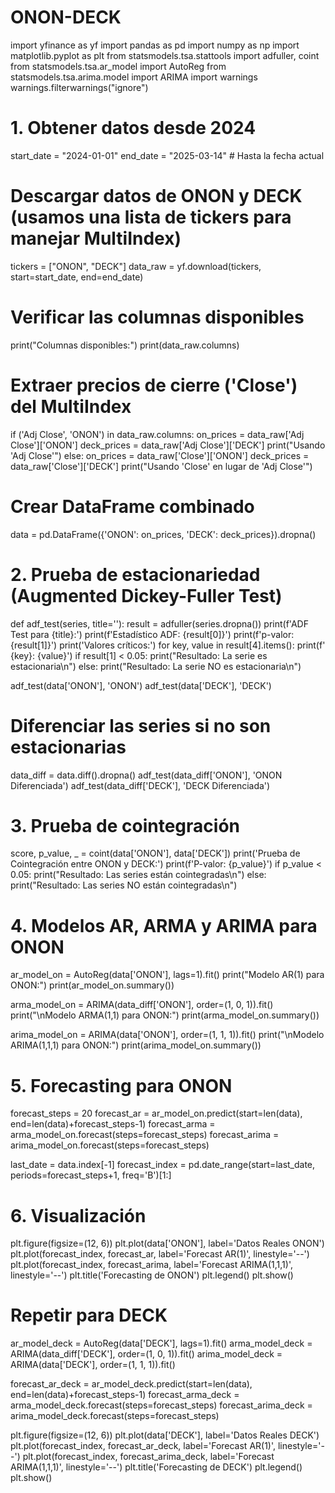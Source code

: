 # ONON-DECK
import yfinance as yf
import pandas as pd
import numpy as np
import matplotlib.pyplot as plt
from statsmodels.tsa.stattools import adfuller, coint
from statsmodels.tsa.ar_model import AutoReg
from statsmodels.tsa.arima.model import ARIMA
import warnings
warnings.filterwarnings("ignore")

# 1. Obtener datos desde 2024
start_date = "2024-01-01"
end_date = "2025-03-14"  # Hasta la fecha actual

# Descargar datos de ONON y DECK (usamos una lista de tickers para manejar MultiIndex)
tickers = ["ONON", "DECK"]
data_raw = yf.download(tickers, start=start_date, end=end_date)

# Verificar las columnas disponibles
print("Columnas disponibles:")
print(data_raw.columns)

# Extraer precios de cierre ('Close') del MultiIndex
if ('Adj Close', 'ONON') in data_raw.columns:
    on_prices = data_raw['Adj Close']['ONON']
    deck_prices = data_raw['Adj Close']['DECK']
    print("Usando 'Adj Close'")
else:
    on_prices = data_raw['Close']['ONON']
    deck_prices = data_raw['Close']['DECK']
    print("Usando 'Close' en lugar de 'Adj Close'")

# Crear DataFrame combinado
data = pd.DataFrame({'ONON': on_prices, 'DECK': deck_prices}).dropna()

# 2. Prueba de estacionariedad (Augmented Dickey-Fuller Test)
def adf_test(series, title=''):
    result = adfuller(series.dropna())
    print(f'ADF Test para {title}:')
    print(f'Estadístico ADF: {result[0]}')
    print(f'p-valor: {result[1]}')
    print('Valores críticos:')
    for key, value in result[4].items():
        print(f'   {key}: {value}')
    if result[1] < 0.05:
        print("Resultado: La serie es estacionaria\n")
    else:
        print("Resultado: La serie NO es estacionaria\n")

adf_test(data['ONON'], 'ONON')
adf_test(data['DECK'], 'DECK')

# Diferenciar las series si no son estacionarias
data_diff = data.diff().dropna()
adf_test(data_diff['ONON'], 'ONON Diferenciada')
adf_test(data_diff['DECK'], 'DECK Diferenciada')

# 3. Prueba de cointegración
score, p_value, _ = coint(data['ONON'], data['DECK'])
print('Prueba de Cointegración entre ONON y DECK:')
print(f'P-valor: {p_value}')
if p_value < 0.05:
    print("Resultado: Las series están cointegradas\n")
else:
    print("Resultado: Las series NO están cointegradas\n")

# 4. Modelos AR, ARMA y ARIMA para ONON
ar_model_on = AutoReg(data['ONON'], lags=1).fit()
print("Modelo AR(1) para ONON:")
print(ar_model_on.summary())

arma_model_on = ARIMA(data_diff['ONON'], order=(1, 0, 1)).fit()
print("\nModelo ARMA(1,1) para ONON:")
print(arma_model_on.summary())

arima_model_on = ARIMA(data['ONON'], order=(1, 1, 1)).fit()
print("\nModelo ARIMA(1,1,1) para ONON:")
print(arima_model_on.summary())

# 5. Forecasting para ONON
forecast_steps = 20
forecast_ar = ar_model_on.predict(start=len(data), end=len(data)+forecast_steps-1)
forecast_arma = arma_model_on.forecast(steps=forecast_steps)
forecast_arima = arima_model_on.forecast(steps=forecast_steps)

last_date = data.index[-1]
forecast_index = pd.date_range(start=last_date, periods=forecast_steps+1, freq='B')[1:]

# 6. Visualización
plt.figure(figsize=(12, 6))
plt.plot(data['ONON'], label='Datos Reales ONON')
plt.plot(forecast_index, forecast_ar, label='Forecast AR(1)', linestyle='--')
plt.plot(forecast_index, forecast_arima, label='Forecast ARIMA(1,1,1)', linestyle='--')
plt.title('Forecasting de ONON')
plt.legend()
plt.show()

# Repetir para DECK
ar_model_deck = AutoReg(data['DECK'], lags=1).fit()
arma_model_deck = ARIMA(data_diff['DECK'], order=(1, 0, 1)).fit()
arima_model_deck = ARIMA(data['DECK'], order=(1, 1, 1)).fit()

forecast_ar_deck = ar_model_deck.predict(start=len(data), end=len(data)+forecast_steps-1)
forecast_arma_deck = arma_model_deck.forecast(steps=forecast_steps)
forecast_arima_deck = arima_model_deck.forecast(steps=forecast_steps)

plt.figure(figsize=(12, 6))
plt.plot(data['DECK'], label='Datos Reales DECK')
plt.plot(forecast_index, forecast_ar_deck, label='Forecast AR(1)', linestyle='--')
plt.plot(forecast_index, forecast_arima_deck, label='Forecast ARIMA(1,1,1)', linestyle='--')
plt.title('Forecasting de DECK')
plt.legend()
plt.show()
